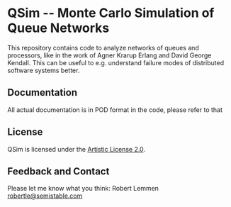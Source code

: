 # QSim -- Monte Carlo Simulation of Queue Networks
This repository contains code to analyze networks of queues and processors, like
in the work of Agner Krarup Erlang and David George Kendall. This can be useful
to e.g. understand failure modes of distributed software systems better.

## Documentation

All actual documentation is in POD format in the code, please refer to that 

## License

QSim is licensed under the [Artistic License 2.0](https://opensource.org/licenses/Artistic-2.0).

## Feedback and Contact

Please let me know what you think: Robert Lemmen <robertle@semistable.com>

